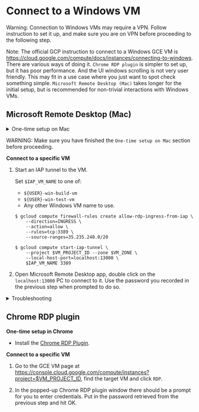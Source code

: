 # Connect to a Windows VM

Warning: Connection to Windows VMs may require a VPN. Follow instruction to
set it up, and make sure you are on VPN before proceeding to the following step.

Note: The official GCP instruction to connect to a Windows GCE VM is
https://cloud.google.com/compute/docs/instances/connecting-to-windows. There are various
ways of doing it. `Chrome RDP plugin` is simpler to set up, but it has poor
performance. And the UI windows scrolling is not very user friendly. This may
fit in a use case where you just want to spot check something simple. `Microsoft
Remote Desktop (Mac)` takes longer for the initial setup, but is recommended for
non-trivial interactions with Windows VMs.

## Microsoft Remote Desktop (Mac)

<details>
<summary>One-time setup on Mac</summary>

*   Install `gcloud` following https://cloud.google.com/sdk/docs/quickstart#mac.
*   Install `Microsoft Remote Desktop for Mac`
*   Create a PC in `Microsoft Remote Desktop for Mac` that connects to
    `localhost:13000`.

*   Set up [IAP](https://cloud.google.com/iap/docs/using-tcp-forwarding)
    permission by running the following command:

    ```shell
    $ gcloud projects add-iam-policy-binding ${USER}-sandbox \
        --member=user:${USER}@google.com \
        --role=roles/iap.tunnelResourceAccessor
    ```

</details>

WARNING: Make sure you have finished the `One-time setup on Mac` section before
proceeding.

**Connect to a specific VM**

1.  Start an IAP tunnel to the VM.

    Set `$IAP_VM_NAME` to one of:
    
    - `${USER}-win-build-vm`
    - `${USER}-win-test-vm`
    - Any other Windows VM name to use.

    ```shell
    $ gcloud compute firewall-rules create allow-rdp-ingress-from-iap \
        --direction=INGRESS \
        --action=allow \
        --rules=tcp:3389 \
        --source-ranges=35.235.240.0/20

    $ gcloud compute start-iap-tunnel \
        --project $VM_PROJECT_ID --zone $VM_ZONE \
        --local-host-port=localhost:13000 \
        $IAP_VM_NAME 3389
    ```

1.  Open Microsoft Remote Desktop app, double click on the `localhost:13000` PC
    to connect to it. Use the password you recorded in the previous step when
    prompted to do so.

<details>
<summary>Troubleshooting</summary>

If you run into an error like below, it's probably because the previously
created firewall rule has been wiped. Either have your
project exempted or re-create the firewall rule.

```
Testing if tunnel connection works.
ERROR: (gcloud.compute.start-iap-tunnel) Error while connecting [4003: 'failed to connect to backend']."
```

or

```
ERROR: Error while receiving from client.
Traceback (most recent call last):
  File "/Applications/google-cloud-sdk/lib/googlecloudsdk/command_lib/compute/iap_tunnel.py", line 573, in _HandleNewConnection
    self._RunReceiveLocalData(conn, repr(socket_address))
  File "/Applications/google-cloud-sdk/lib/googlecloudsdk/command_lib/compute/iap_tunnel.py", line 460, in _RunReceiveLocalData
    store.LoadIfEnabled(use_google_auth=True)))
  File "/Applications/google-cloud-sdk/lib/googlecloudsdk/command_lib/compute/iap_tunnel.py", line 431, in _InitiateWebSocketConnection
    new_websocket.InitiateConnection()
  File "/Applications/google-cloud-sdk/lib/googlecloudsdk/api_lib/compute/iap_tunnel_websocket.py", line 131, in InitiateConnection
    self._WaitForOpenOrRaiseError()
  File "/Applications/google-cloud-sdk/lib/googlecloudsdk/api_lib/compute/iap_tunnel_websocket.py", line 336, in _WaitForOpenOrRaiseError
    raise ConnectionCreationError(error_msg)
googlecloudsdk.api_lib.compute.iap_tunnel_websocket.ConnectionCreationError: Error while connecting [4003: 'failed to connect to backend'].
```

</details>

## Chrome RDP plugin

**One-time setup in Chrome**

*   Install the
    [Chrome RDP Plugin](https://chrome.google.com/webstore/detail/mpbbnannobiobpnfblimoapbephgifkm).

**Connect to a specific VM**

1.  Go to the GCE VM page at
    https://console.cloud.google.com/compute/instances?project=$VM_PROJECT_ID,
    find the target VM and click `RDP`.

1.  In the popped-up Chrome RDP plugin window there should be a prompt for you
    to enter credentials. Put in the password retrieved from the previous step
    and hit OK.

</details>
